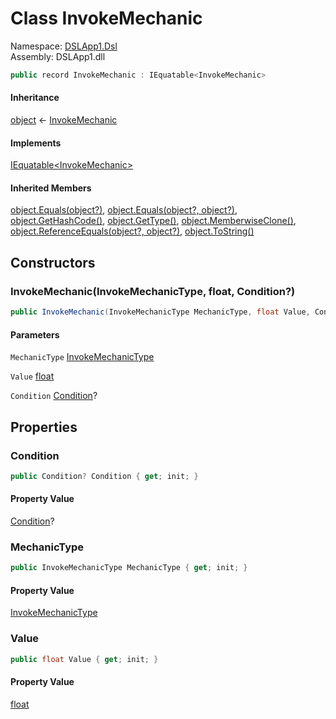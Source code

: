 # <a id="DSLApp1_Dsl_InvokeMechanic"></a> Class InvokeMechanic

Namespace: [DSLApp1.Dsl](DSLApp1.Dsl.md)  
Assembly: DSLApp1.dll  

```csharp
public record InvokeMechanic : IEquatable<InvokeMechanic>
```

#### Inheritance

[object](https://learn.microsoft.com/dotnet/api/system.object) ← 
[InvokeMechanic](DSLApp1.Dsl.InvokeMechanic.md)

#### Implements

[IEquatable<InvokeMechanic\>](https://learn.microsoft.com/dotnet/api/system.iequatable\-1)

#### Inherited Members

[object.Equals\(object?\)](https://learn.microsoft.com/dotnet/api/system.object.equals\#system\-object\-equals\(system\-object\)), 
[object.Equals\(object?, object?\)](https://learn.microsoft.com/dotnet/api/system.object.equals\#system\-object\-equals\(system\-object\-system\-object\)), 
[object.GetHashCode\(\)](https://learn.microsoft.com/dotnet/api/system.object.gethashcode), 
[object.GetType\(\)](https://learn.microsoft.com/dotnet/api/system.object.gettype), 
[object.MemberwiseClone\(\)](https://learn.microsoft.com/dotnet/api/system.object.memberwiseclone), 
[object.ReferenceEquals\(object?, object?\)](https://learn.microsoft.com/dotnet/api/system.object.referenceequals), 
[object.ToString\(\)](https://learn.microsoft.com/dotnet/api/system.object.tostring)

## Constructors

### <a id="DSLApp1_Dsl_InvokeMechanic__ctor_DSLApp1_Dsl_InvokeMechanicType_System_Single_DSLApp1_Dsl_Condition_"></a> InvokeMechanic\(InvokeMechanicType, float, Condition?\)

```csharp
public InvokeMechanic(InvokeMechanicType MechanicType, float Value, Condition? Condition)
```

#### Parameters

`MechanicType` [InvokeMechanicType](DSLApp1.Dsl.InvokeMechanicType.md)

`Value` [float](https://learn.microsoft.com/dotnet/api/system.single)

`Condition` [Condition](DSLApp1.Dsl.Condition.md)?

## Properties

### <a id="DSLApp1_Dsl_InvokeMechanic_Condition"></a> Condition

```csharp
public Condition? Condition { get; init; }
```

#### Property Value

 [Condition](DSLApp1.Dsl.Condition.md)?

### <a id="DSLApp1_Dsl_InvokeMechanic_MechanicType"></a> MechanicType

```csharp
public InvokeMechanicType MechanicType { get; init; }
```

#### Property Value

 [InvokeMechanicType](DSLApp1.Dsl.InvokeMechanicType.md)

### <a id="DSLApp1_Dsl_InvokeMechanic_Value"></a> Value

```csharp
public float Value { get; init; }
```

#### Property Value

 [float](https://learn.microsoft.com/dotnet/api/system.single)

